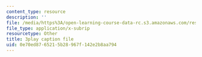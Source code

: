 ```yaml
---
content_type: resource
description: ''
file: /media/https%3A/open-learning-course-data-rc.s3.amazonaws.com/res-10-s95-physics-of-covid-19-transmission-fall-2020/0e70ed8765215b28967f142e2b8aa794_K10Q4EUFE6k.vtt
file_type: application/x-subrip
resourcetype: Other
title: 3play caption file
uid: 0e70ed87-6521-5b28-967f-142e2b8aa794
---
```

